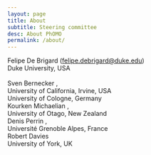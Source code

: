```yaml
---
layout: page
title: About
subtitle: Steering committee
desc: About PhOMO
permalink: /about/
---
```

<p>
Felipe De Brigard (<a href="mailto:felipe.debrigard@duke.edu">felipe.debrigard@duke.edu</a>)<br />
Duke University, USA<br />
<br />
Sven Bernecker <s.bernecker@uci.edu>,<br />
University of California, Irvine, USA<br />
University of Cologne, Germany <br />
Kourken Michaelian <kourken.michaelian@otago.ac.nz>,<br />
University of Otago, New Zealand <br />
Denis Perrin <denis.perrin@univ-grenoble-alpes.fr>,<br />
Université Grenoble Alpes, France <br />
Robert Davies <robert.davies@york.ac.uk><br />
University of York, UK
</p>
